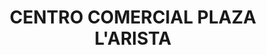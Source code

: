 ---
title: "CENTRO COMERCIAL PLAZA L'ARISTA"
url: /sonsonate/centro-comercial-plaza-larista/
shop: Einkaufszentrum
---